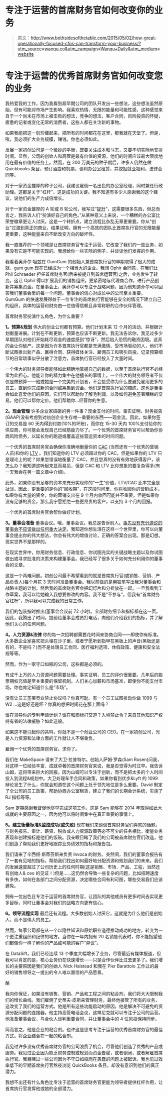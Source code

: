 # 专注于运营的首席财务官如何改变你的业务

> 原文：<http://www.bothsidesofthetable.com/2015/05/02/how-great-operationally-focused-cfos-can-transform-your-business/?utm_source=wanqu.co&utm_campaign=Wanqu+Daily&utm_medium=website>

# 专注于运营的优秀首席财务官如何改变您的业务

我热爱我的工作，因为我看到超早期公司的团队开发出一些想法，这些想法虽然原始，但有可能对市场产生影响。我喜欢热情、无限的能量和可能性感，这种感觉来自于一个尚未在市场上被击败的想法，竞争的想法，客户合同，风险投资的怀疑，疲惫的记者或变化无常的消费者，这些人都在关注新的事物。

如果我能把这一刻珍藏起来，把所有的时间都花在这里，那我就在天堂了。但是，唉，我必须扩大业务规模，赚钱。你也必须如此。

发展一家初创公司是一个微妙的平衡，既要关注成本和斗志，又要不切实际地安排时间。显然，公司的创始人和高管是最有价值的资源，他们的时间应该最大限度地用在最有价值的任务上。然而，在 200 万美元的种子期后，许多人仍然在做 Quickbooks 条目，预订酒店和机票，谈判办公室租赁，并挖掘就业福利，法律合同等。

对于一家资金雄厚的种子公司，我建议雇佣一名出色的办公室经理，同时兼任行政助理。这都是关于“杠杆”，这是成功的关键。我不知道有多少人感谢我的这个建议，说他们的生产力成倍增长。

对于一家资金雄厚的 A 轮或 B 轮公司，我写过“[提升](http://www.bothsidesofthetable.com/2014/04/10/level-up/)”，这需要很多东西，但总而言之，我告诉人们“扮演好自己的角色。”从某种意义上来说，一个糟糕的办公室比荣誉徽章更让人讨厌。这是一个转折点，建立流程比杂乱无章更重要。你从“创业”过渡到真正的商业，结果证明，拥有一个高效的团队比首席执行官的无限能量更重要，这种能量来自不断改变方向的破坏性。

我一直推荐的一个领域是让首席财务官专注于运营。它改变了我们的一些业务，如果没有它是不可能实现的。我想给你一些实际的例子，并谈谈他们发挥的作用。

我看着奥菲尔·坦兹在 GumGum 的创始人兼首席执行官的早期取得了很大的成就，gum gum 现在已经成为一个相当大的企业。我想 Ophir 会同意，在我们让 Phil Schraeder 担任首席财务官(后来被提升到首席运营官)之后，业务发生了转变。这让 Ophir 得以扩展我们的销售组织，更紧密地与代理商合作，进行产品创新并筹集资金。在董事会上，奥菲尔可以专注于战略问题，因为他知道菲尔可以回答我们董事会里的每一个问题。董事会的信心对成长中的公司至关重要。GumGum 的快速发展得益于一位专注的首席执行官能够在安全的情况下建立自己的组织，具体的运营和财务由一位值得信赖且非常称职的合作伙伴管理。

首席财务官扮演什么角色，为什么重要？

**1。预算&规划**
伟大的创业公司都有预算。他们计划未来 12 个月的活动，并根据计划衡量进展。计划在不断更新，预算也应该不断更新。我无法告诉你，我见过多少早期团队对他们开始耗尽现金的速度感到“惊讶”，然后陷入恐慌的融资困境。这真的会让你破产。这是因为许多首席执行官都是充满激情、受市场驱动的人，他们不断试图推出新产品、赢得合同、获得媒体关注、雇佣员工和吸引风投。记录预算细节的日常琐事似乎分散了注意力，首席执行官已经投入了大量时间。

一个伟大的财务领导者能够如此精确地掌握自己的数据，以至于首席执行官不必经常为此担心。他能让你的精力集中在他擅长的事情上。一个伟大的财务领导者不仅仅是做预算——他或她是一个完美的计划者，不会接受你为什么要避免雇用更多的员工，直到你完成新的合同或筹集到资金。他们是首席执行官的陪练，这也是董事会如此喜爱他们的原因。它们可以帮助你了解毛利润，以及如何避免签署糟糕的交易。他们可以帮你定价。他们帮助你…经营你的生意。

**2。现金管理**
许多企业家搞砸的另一件事？现金支付的时间。事实证明，财务报告(GAAP)没有考虑到对初创企业生存唯一重要的东西——现金流。因此，如果你签订的交易是 60 天内得到付款(10%的坏账)，而你在 15-30 天内 100%支付给你的供应商，你可能会发现自己已经筋疲力尽了。一个优秀的首席财务官可以帮助你协商风险债务，以延长你的跑道或覆盖这些营运资本的时间问题。

一个优秀的首席财务官会确保你准确地衡量你的 [CAC](http://en.wikipedia.org/wiki/Customer_acquisition_cost) (当然还有一个优秀的营销人员)和你的 [LTV](http://en.wikipedia.org/wiki/Customer_lifetime_value) 。我们知道你的 LTV 必须超过你的 CAC，但是如果你的 LTV 只是理论上的呢？如果您错误地衡量了 CAC，并且您真的没有有效地获得客户，该怎么办？我知道这听起来显而易见，但是 CAC 和 LTV 比你想象的要复杂得多(有一天我会在另一篇文章中介绍)。

此外，如果你没有足够的资本来充分实现你的“一生”价值，LTV/CAC 比率完全是扯淡。因此，更重要的是你的“回收期”，在这段时间里，你将收回你的营销成本。如果你有大量的资金，你的营销支出在 9 个月内收回可能并不重要。但是如果你没有足够的资金，那么我宁愿拒绝一些更昂贵的客户，以支持 3 个月的回报。

一个优秀的首席财务官会帮你做好计划。

**3。董事会准备**
董事会议。哦，董事会议。我总是告诉别人。[事先没有充分游说的董事会不应该做出任何重大决定](http://www.bothsidesofthetable.com/2014/03/19/why-you-shouldnt-decide-anything-important-at-your-board-meeting/)。我知道你想生活在这样一个世界里，你可以向董事会提出你的伟大想法，你会有伟大的增值讨论，正确的答案会出现。那是幻想。现实世界不是那样的。

在现实世界中，你用财务信息、行政信息、你试图充实的关键战略主题以及你试图做出或寻求批准的决策来构建董事会。我已经写了很多关于如何充分利用你的董事会的文章。

这是一个两难问题。初创公司最不希望看到的就是首席执行官(或销售、营销、产品负责人)每个月花 3 天时间准备董事会。我以前做的是用铅笔写出我对董事会和战略主题的计划，然后我的首席财务官会把幻灯片和分析放在一起。一旦我看到工作草案，我可以给她输入我想要修改的内容。我不是“不参与”，但我有“首席财务官杠杆”，所以我可以完成我的日常工作。

我们的包装按时推出(董事会会议前 72 小时)。全部财务细节和指标都在这一页。因此，我腾出了时间，提前给董事会成员打电话，向他们介绍我们的指标，并了解他们关心的任何问题。

**4。人力资源&法律**
你的每一次招聘都需要花时间来协商合同——即使你有标准。大多数企业家喜欢把头埋在沙子里，或者宁愿听到指甲在黑板上的声音(黑板还是有的，不是吗？)而不是处理员工合同、医疗福利选项、休假政策、健康和安全法规等等。

然而，作为一家守口如瓶的公司，这些都是必须的。

有成千上万的人力资源问题需要处理。事实证明，员工的评价很重要。几年后的股票期权充值是至关重要的保留机制。人们关心加薪和市场基准，即使你不能支付市场，你也肯定知道什么是“市场”。

没有让员工签署竞业禁止协议吗？你真可耻。有一个员工试图推动你做 1099 与 W2 …这是好还是坏？你真的想把时间花在那上面吗？

谁在领导你的专利申请计划？谁在和商标打交道？入境禁止令？来自其他知识产权持有者的法律威胁？如此这般。

如果这不能引起你的共鸣，你就不是一个创业公司的 CEO。在一家初创公司，光是人力资源和法律方面的工作就让人不堪重负。

雇佣一个优秀的首席财务官。求你了。

我们在 MakeSpace 请来了大卫·拉普特尔。创始人萨姆·罗森(Sam Rosen)问我，对这样一位经验丰富、成就卓著的首席财务官来说，我是否觉得为时过早。我告诉山姆，这将带来巨大的回报，因为山姆可以专注于创新，而不是把太多的个人时间投入到流程&规划中。大卫处理车手合同和政策，如果你看到优步&Lyft 的 1099 辩论发生了什么，你就会知道在这个问题上处于领先地位是多么重要。David 制定了全公司的员工政策，帮助协商办公室租赁，建立了我们的长期会计系统，实施了 RJ 指标等等。

Sam 定期感谢我督促他尽早完成这项工作。这是 Sam 能够在 2014 年取得如此大成就的主要原因之一，因为他可以将时间集中在真正重要的事情上。

**5。建立衡量标准&监控成功(或失败)**
现在我们来谈谈首席财务官们喜欢的话题。与财务报告、审计、薪资、税收或人力资源政策等必不可少的任务相比，衡量业务表现和创建指标是他们的饭碗。我亲眼目睹了我们的公司被首席财务官们改造，他们创造了帮助我们更好地跟踪业务绩效的指标和报告包。

我们请来了辛西娅·斯蒂芬斯来负责 Invoca 的财务。突然间，我们的董事会报告有了一套有见地的指标，帮助我们找出如何最好地分配资源和规划我们的未来。我们的发展速度超过了公司历史上的任何时期(这是销售、市场、产品、工程，当然还有创始人& ceo 的见证！)但是……这仍然会导致一些复杂的问题，比如招聘速度有多快，如何在各部门之间分配资源，决定哪些合同有利可图，哪些交易我们应该避免。

拥有一位出色且专注于运营的首席财务官，让团队的其他成员有更多时间去实现更多目标，同时让董事会对我们的战略方向更有信心。

**6。领导流程实现**
最后还有流程。大多数创始人讨厌它，这就是为什么他们是创始人，而不是伟大的员工。

然而，每家公司都在从一个以隐性知识和原始职业道德推动成功的地方，转变为一个更注重组织和纪律的地方。当你在一年内拥有 20 名销售代表时，你不能指望他们都像你一样了解你的产品或可能的客户“异议”。

在 DataSift，我们已经连续 13 个季度大幅增长了业务，尽管最近有媒体报道，但我可以肯定的是，核心业务仍在快速增长——只是合作伙伴比过去更多了。我们增长的主要原因是我们的创始人 Nick Halstead 和我在 Pier Barattolo 工作过的最好的销售领导之一提出的令人难以置信的产品愿景。

酪

我向你保证，如果没有销售、营销、产品和工程之间的粘合剂，我们将大大限制我们的增长曲线。我们雇佣了史蒂夫·皮斯来管理财务，最终他接管了所有的业务，这改变了我们的运营方式。他是所有这些功能启动的原因，他是解决不可避免的资源分配问题的连接器。他主持高管电话会议，这样尼克就可以专注于公司的运营。他准备董事会议，与合伙人谈判重要合同，并让董事会中的 4 位风投保持同步。

简而言之，他是企业的粘合剂。也许这是思考专注于运营的优秀首席财务官的最佳方式。将企业结合在一起的粘合剂。

我见过许多没有优秀首席财务官的公司浪费了机会，尽管他们创造了优秀的产品或服务。我见过企业因为缺乏财务控制或规划而资金告罄，或者倒闭，或者解雇首席执行官。我目睹过一些公司因为不守口如瓶而在愚蠢的问题上被起诉。我也见过效率低下的早期首席执行官熬夜浏览 QuickBooks 条目，却没有意识到他们的真正潜力。

我想不出还有什么角色比专注于运营的首席财务官更能为领导者提供杠杆作用，让首席执行官发挥他或她的全部潜力。